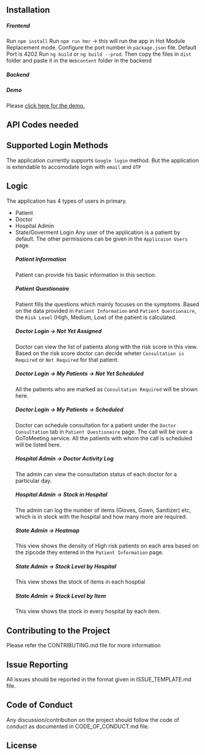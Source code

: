 ## Installation

##### Frontend    
Run `npm install`
Run `npm run hmr` &rarr; this will run the app in Hot Module Replacement mode. Configure the port number in `package.json` file. Default Port is 4202
Run `ng build` or `ng build --prod`. Then copy the files in `dist` folder and paste it in the `Webcontent` folder in the backend

##### Backend

##### Demo
Please [click here for the demo.](docs/translations.md)
## API Codes needed

## Supported Login Methods
The application currently supports `Google login` method. But the application is extendable to accomodate login with `email` and `OTP`

## Logic
The application has 4 types of users in primary.
* Patient
* Doctor
* Hospital Admin
* State/Goverment Login
Any user of the application is a patient by default. The other permissions can be given in the `Applicaion Users` page.
    ##### Patient Information
    Patient can provide his basic information in this section. 
    ##### Patient Questionaire
    Patient fills the questions which mainly focuses on the symptoms. Based on the data provided in `Patient Information` and `Patient Questionaire`, the `Risk Level` (High, Medium, Low) of the patient is calculated.
    ##### Doctor Login &rarr; Not Yet Assigned
    Doctor can view the list of patients along with the risk score in this view. Based on the risk score doctor can decide wheter `Consultation is Required` or `Not Required` for that patient.
    ##### Doctor Login &rarr; My Patients &rarr; Not Yet Scheduled
    All the patients who are marked as `Consultation Required` will be shown here.
    ##### Doctor Login &rarr; My Patients &rarr; Scheduled
    Doctor can schedule consultation for a patient under the `Doctor Consultation` tab in `Patient Questionaire` page. The call will be over a GoToMeeting service. All the patients with whom the call is scheduled will be listed here.
    ##### Hospital Admin &rarr; Doctor Activity Log
    The admin can view the consultation status of each doctor for a particular day.
    ##### Hospital Admin &rarr; Stock in Hospital
    The admin can log the number of items (Gloves, Gown, Sanitizer) etc, which is in stock with the hospital and how many more are required.
    ##### State Admin &rarr; Heatmap
    This view shows the density of High risk patients on each area based on the zipcode they entered in the `Patient Information` page.
    ##### State Admin &rarr; Stock Level by Hospital
    This view shows the stock of items in each hosptial
    ##### State Admin &rarr; Stock Level by Item
    This view shows the stock in every hospital by each item.

## Contributing to the Project
Please refer the CONTRIBUTING.md file for more information

## Issue Reporting
All issues should be reported in the format given in ISSUE_TEMPLATE.md file.

## Code of Conduct
Any discussion/contribution on the project should follow the code of conduct as documented in CODE_OF_CONDUCT.md file.

## License

    

